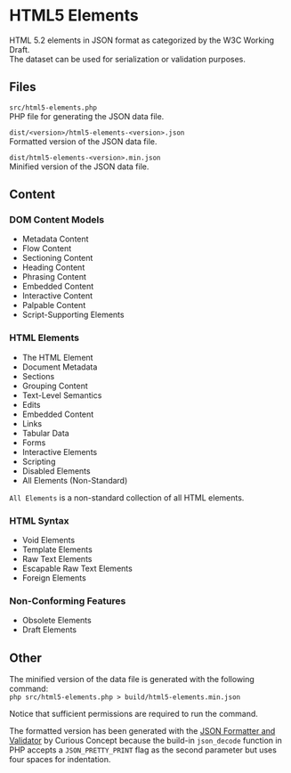 # HTML5 Elements

HTML 5.2 elements in JSON format as categorized by the W3C Working Draft.\
The dataset can be used for serialization or validation purposes.

## Files

`src/html5-elements.php`\
PHP file for generating the JSON data file.

`dist/<version>/html5-elements-<version>.json`\
Formatted version of the JSON data file.

`dist/html5-elements-<version>.min.json`\
Minified version of the JSON data file.

## Content

### DOM Content Models

- Metadata Content
- Flow Content
- Sectioning Content
- Heading Content
- Phrasing Content
- Embedded Content
- Interactive Content
- Palpable Content
- Script-Supporting Elements

### HTML Elements

- The HTML Element
- Document Metadata
- Sections
- Grouping Content
- Text-Level Semantics
- Edits
- Embedded Content
- Links
- Tabular Data
- Forms
- Interactive Elements
- Scripting
- Disabled Elements
- All Elements (Non-Standard)

`All Elements` is a non-standard collection of all HTML elements.

### HTML Syntax

- Void Elements
- Template Elements
- Raw Text Elements
- Escapable Raw Text Elements
- Foreign Elements

### Non-Conforming Features

- Obsolete Elements
- Draft Elements

## Other

The minified version of the data file is generated with the following command:\
`php src/html5-elements.php > build/html5-elements.min.json`

Notice that sufficient permissions are required to run the command.

The formatted version has been generated with the [JSON Formatter and Validator](https://jsonformatter.curiousconcept.com/) by Curious Concept because the build-in `json_decode` function in PHP accepts a `JSON_PRETTY_PRINT` flag as the second parameter but uses four spaces for indentation.